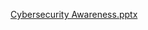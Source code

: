 
[Cybersecurity Awareness.pptx](https://github.com/user-attachments/files/22788285/Cybersecurity.Awareness.pptx)
